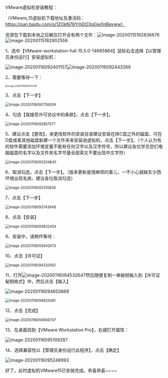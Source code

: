 VMware虚拟机安装教程：

（VMware_15虚拟机下载地址及激活码：     https://pan.baidu.com/s/1ZOkN78YrhDO3gGw0nBayww）

资源包下载到本地之后解压打开会有两个文件：![image-20200115182836676](0.1_Vmware安装.assets/image-20200115182836676.png)![image-20200115182902559](0.1_Vmware安装.assets/image-20200115182902559.png)

1、选中【VMware-workstation-full-15.5.0-14665864】鼠标右击选择【以管理员身份运行】安装虚拟机：

![image-20200116092401157](0.1_Vmware安装.assets/image-20200116092401157.png)![image-20200116092443269](0.1_Vmware安装.assets/image-20200116092443269.png)

2、需要等待一下：

<img src="0.1_Vmware安装.assets/image-20200116092542285.png" alt="image-20200116092542285" style="zoom:50%;" />

3、点击【下一步】

<img src="0.1_Vmware安装.assets/image-20200116092759209.png" alt="image-20200116092759209" style="zoom: 80%;" />

4、勾选【我接受许可协议中的条款】，点击【下一步】。

<img src="0.1_Vmware安装.assets/image-20200116092857577.png" alt="image-20200116092857577" style="zoom:80%;" />

5、建议点击【更改】，来更改软件的安装目录建议安装在除C盘之外的磁盘，可在D盘或者其他磁盘新建一个文件夹来安装逊虚拟机，点击【下一步】。（个人认为有的软件需要添加环境变量不能有任何汉字以及汉字符号，所以建议各位学员您们电脑磁盘的名字以及文件夹名字尽量全部英文不要出现中文字符）

<img src="0.1_Vmware安装.assets/image-20200116093204845.png" alt="image-20200116093204845" style="zoom:80%;" />

6、取消勾选，点击【下一步】。（版本更新是很麻烦的事儿，一不小心就缺东少西环境出现毛病，建议各位取消勾选）

<img src="0.1_Vmware安装.assets/image-20200116093705830.png" alt="image-20200116093705830" style="zoom:80%;" />

7、点击【下一步】

<img src="0.1_Vmware安装.assets/image-20200116093743848.png" alt="image-20200116093743848" style="zoom:80%;" />

8、点击【安装】

<img src="0.1_Vmware安装.assets/image-20200116093832454.png" alt="image-20200116093832454" style="zoom:80%;" />

9、安装中，请稍作等待：

<img src="0.1_Vmware安装.assets/image-20200116093942673.png" alt="image-20200116093942673" style="zoom:80%;" />

10、点击【许可证】

<img src="0.1_Vmware安装.assets/image-20200116094320163.png" alt="image-20200116094320163" style="zoom:80%;" />

11、打开![image-20200116094532647](0.1_Vmware安装.assets/image-20200116094532647.png)然后随便复制一串秘钥输入到【许可证秘钥格式】中，然后点击【输入】

![image-20200116094650869](0.1_Vmware安装.assets/image-20200116094650869.png)

<img src="0.1_Vmware安装.assets/image-20200116094825481.png" alt="image-20200116094825481" style="zoom:80%;" />

12、点击【完成】

<img src="0.1_Vmware安装.assets/image-20200116094906707.png" alt="image-20200116094906707" style="zoom:80%;" />

13、在桌面找到【VMware Workstation Pro】，右键打开属性：

![image-20200116095109287](0.1_Vmware安装.assets/image-20200116095109287.png)

14、选择兼容性以【管理员身份运行此程序】，点击【确定】

![image-20200116095248993](0.1_Vmware安装.assets/image-20200116095248993.png)



好了。此时虚拟机VMware15已安装完成。恭喜恭喜~~~~